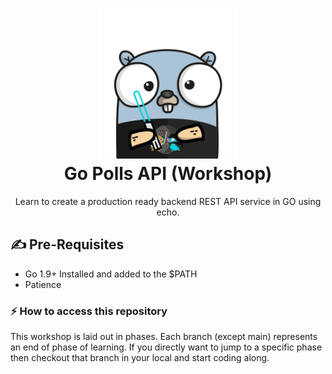 <h1 align="center">
  <img alt="cgapp logo" src="./assets/star_war_gopher.png" width="224px"/><br/>
  Go Polls API (Workshop)
</h1>
<p align="center">Learn to create a production ready backend REST API service in GO using echo.</p>

## ✍ Pre-Requisites

- Go 1.9+ Installed and added to the $PATH
- Patience


### ⚡️ How to access this repository

This workshop is laid out in phases. Each branch (except main) represents an end of phase of learning.
If you directly want to jump to a specific phase then checkout that branch in your local and start coding along.


